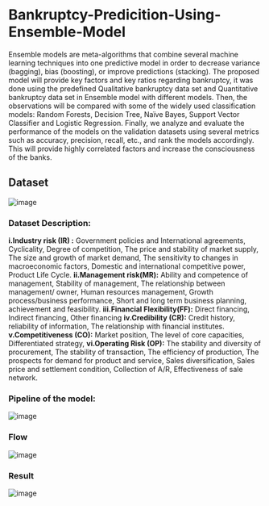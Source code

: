 # Bankruptcy-Predicition-Using-Ensemble-Model
Ensemble models are meta-algorithms that combine several machine learning techniques into one predictive model in order to decrease variance (bagging), bias (boosting), or improve predictions (stacking). The proposed model will provide key factors and key ratios regarding bankruptcy, it was done using the predefined Qualitative bankruptcy data set and Quantitative bankruptcy data set in Ensemble model with different models. Then, the observations will be compared with some of the widely used classification models: Random Forests, Decision Tree, Naïve Bayes, Support Vector Classifier and Logistic Regression. Finally, we analyze and evaluate the performance of the models on the validation datasets using several metrics such as accuracy, precision, recall, etc., and rank the models accordingly. This will provide
highly correlated factors and increase the consciousness of the banks.
## Dataset
![image](https://user-images.githubusercontent.com/80879252/125752326-dc4b5c47-484c-457d-9765-84e2f93d8518.png)
### Dataset Description:
**i.Industry risk (IR) :**
Government policies and International agreements,
Cyclicality,
Degree of competition,
The price and stability of market supply,
The size and growth of market demand,
The sensitivity to changes in macroeconomic factors,
Domestic and international competitive power,
Product Life Cycle.
**ii.Management risk(MR):**
Ability and competence of management,
Stability of management,
The relationship between management/ owner,
Human resources management,
Growth process/business performance,
Short and long term business planning,
achievement and feasibility.
**iii.Financial Flexibility(FF):**
Direct financing,
Indirect financing,
Other financing
**iv.Credibility (CR):**
Credit history,
reliability of information,
The relationship with financial institutes.
**v.Competitiveness (CO):**
Market position,
The level of core capacities,
Differentiated strategy,
**vi.Operating Risk (OP):**
The stability and diversity of procurement,
The stability of transaction,
The efficiency of production,
The prospects for demand for product and service,
Sales diversification,
Sales price and settlement condition,
Collection of A/R,
Effectiveness of sale network.

### Pipeline of the model:
![image](https://user-images.githubusercontent.com/80879252/125752659-f79c0105-742f-4420-aabf-3564a11a9f11.png)
### Flow
![image](https://user-images.githubusercontent.com/80879252/125752735-dce3030e-2845-4f63-b1e0-4bdb11bc8201.png)

### Result
![image](https://user-images.githubusercontent.com/80879252/125752830-2b98c920-dd48-4b0d-afe3-ecdd1b59f8b9.png)


